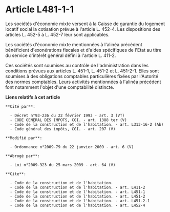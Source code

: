 # Article L481-1-1

Les sociétés d'économie mixte versent à la Caisse de garantie du logement locatif social la cotisation prévue à l'article L.
452-4. Les dispositions des articles L. 452-5 à L. 452-7 leur sont applicables. 

Les sociétés d'économie mixte mentionnées à l'alinéa précédent bénéficient d'exonérations fiscales et d'aides spécifiques de
l'Etat au titre du service d'intérêt général défini à l'article L. 411-2. 

Ces sociétés sont soumises au contrôle de l'administration dans les conditions prévues aux articles L. 451-1, L. 451-2 et L.
451-2-1. Elles sont soumises à des obligations comptables particulières fixées par l'Autorité des normes comptables. Leurs
activités mentionnées à l'alinéa précédent font notamment l'objet d'une comptabilité distincte.

**Liens relatifs à cet article**

	**Cité par**:

	  - Décret n°93-236 du 22 février 1993 - art. 3 (VT)
	  - CODE GENERAL DES IMPOTS, CGI. - art. 1388 ter (V)
	  - Code de la construction et de l'habitation. - art. L313-16-2 (Ab)
	  - Code général des impôts, CGI. - art. 207 (V)

	**Modifié par**:

	  - Ordonnance n°2009-79 du 22 janvier 2009 - art. 6 (V)

	**Abrogé par**:

	  - Loi n°2009-323 du 25 mars 2009 - art. 64 (V)

	**Cite**:

	  - Code de la construction et de l'habitation.
	  - Code de la construction et de l'habitation. - art. L411-2
	  - Code de la construction et de l'habitation. - art. L451-1
	  - Code de la construction et de l'habitation. - art. L451-2
	  - Code de la construction et de l'habitation. - art. L451-2-1
	  - Code de la construction et de l'habitation. - art. L452-4
